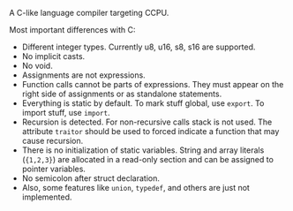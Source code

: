 A C-like language compiler targeting CCPU.

Most important differences with C:
* Different integer types. Currently u8, u16, s8, s16 are supported.
* No implicit casts.
* No void.
* Assignments are not expressions.
* Function calls cannot be parts of expressions. They must appear on the right side of assignments or as standalone statements.
* Everything is static by default. To mark stuff global, use `export`. To import stuff, use `import`.
* Recursion is detected. For non-recursive calls stack is not used. The attribute `traitor` should be used to forced indicate a function that may cause recursion.
* There is no initialization of static variables. String and array literals (`{1,2,3}`) are allocated in a read-only section and can be assigned to pointer variables.
* No semicolon after struct declaration.
* Also, some features like `union`, `typedef`, and others are just not implemented.
